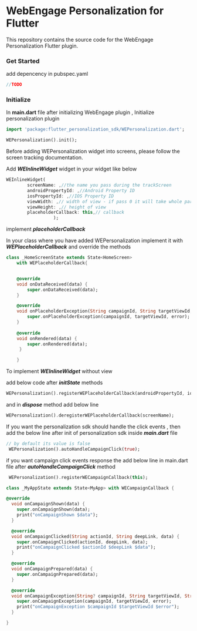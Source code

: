 
# WebEngage Personalization for Flutter

This repository contains the source code for the WebEngage Personalization Flutter plugin.

### Get Started
add depencency in pubspec.yaml

```dart
//TODO
```

### Initialize

In **main.dart** file after initializing WebEngage plugin , Initialize personalization plugin

```dart
import 'package:flutter_personalization_sdk/WEPersonalization.dart';

WEPersonalization().init();

```

Before adding WEPersonalization widget into screens, please follow the screen tracking documentation.

Add ***WEInlineWidget*** widget in your widget like below

```dart
WEInlineWidget(
        screenName: ,//the name you pass during the trackScreen
        androidPropertyId: ,//Android Property ID
        iosPropertyId: ,//IOS Property ID
        viewWidth: ,// width of view - if pass 0 it will take whole parent  width
        viewHeight: ,// height of view 
        placeholderCallback: this,// callback 
                  );
```

implement ***placeholderCallback***

In your class where you have added WEPersonalization implement it with ***WEPlaceholderCallback*** and override the methods


```dart
class _HomeScreenState extends State<HomeScreen>
    with WEPlaceholderCallback{


    @override
    void onDataReceived(data) {
        super.onDataReceived(data);
    }

    @override
    void onPlaceholderException(String campaignId, String targetViewId,     String error) {
        super.onPlaceholderException(campaignId, targetViewId, error);
    }
  
    @override
    void onRendered(data) {
        super.onRendered(data);
     }

    }
```

To implement ***WEInlineWidget*** without view

add below code after ***initState*** methods

```dart
WEPersonalization().registerWEPlaceholderCallback(androidPropertyId, iosPropertyId, screenName);
```

and in ***dispose*** method add below line

```dart
WEPersonalization().deregisterWEPlaceholderCallback(screenName);
```


If you want the personalization sdk should handle the click events ,
then add the below line after init of personalization sdk inside ***main.dart*** file

```dart
// by default its value is false
 WEPersonalization().autoHandleCampaignClick(true);
```

if you want campaign click events response the add below line in main.dart file after ***autoHandleCampaignClick*** method

```dart
 WEPersonalization().registerWECampaignCallback(this);
```

```dart
class _MyAppState extends State<MyApp> with WECampaignCallback {

@override
  void onCampaignShown(data) {
    super.onCampaignShown(data);
    print("onCampaignShown $data");
  }

  @override
  void onCampaignClicked(String actionId, String deepLink, data) {
    super.onCampaignClicked(actionId, deepLink, data);
    print("onCampaignClicked $actionId $deepLink $data");
  }

  @override
  void onCampaignPrepared(data) {
    super.onCampaignPrepared(data);
  }

  @override
  void onCampaignException(String? campaignId, String targetViewId, String error) {
    super.onCampaignException(campaignId, targetViewId, error);
    print("onCampaignException $campaignId $targetViewId $error");
  }

}
```





